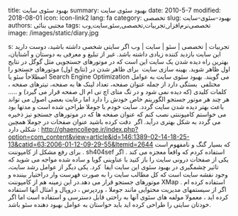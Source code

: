 title: بهبود سئوی سایت
summary: بهبود سئوی سایت
date: 2010-5-7
modified: 2018-08-01
icon:  icon-link2
lang: fa
category: تخصصی
slug: بهبود-سئوی-سایت
authors: مجتبی بنائی
tags: تخصصی‌نرم‌افزار,تجربیات,تخصصی,سئو,سایت,وب
image: /images/static/diary.jpg

s: تجربیات | تخصصی | سئو | سایت | وب  اگر سایتی شخصی داشته باشید، دوست دارید این سایت بازدید کننده زیادی داشته باشد. غیر از تبلیغ و معرفی به دوستان و آشنایان، بهترین راه دیده شدن یک سایت این است که در موتورهای جستجویی مثل گوگل در نتایج اول ظاهر شوید. بهینه سازی سایت  برای ظاهر شدن در (نتایج اول) موتورهای جستجو را اصطلاحاً سئو یا Search Engine Optimization می گویند.  بهبود سئوی سایت به عوامل مختلفی  بستگی دارد از جمله عنوان صفحه، تعداد لینک ها به صفحه، تیترهای صفحه ، کلمات کلیدی (که دیده نمی شود و در تگ متای اچ تی ام ال صفحه قرار می گیرد) و .....  هر چند هر موتور جستجو الگوریتم خاص خودش را دارد اما رعایت بعضی اصول می تواند باعث بهتر دیده شدن سایت گردد.  سایت خودم با جوملا طراحی شده است و مدتها بود می خواستم کامپوننتی نصب کنم که عنوان صفحه ها که در موتورهای جستجو نیز ذخیره می گردد به شکل بهتری درآید.  اگر  دقت کرده باشید عنوان صفحات در جوملا همچین شکلی دارد :  http://ghaencollege.ir/index.php?option=com_content&view=article&id=146:1389-02-14-18-25-13&catid=63:2006-01-12-09-29-55&Itemid=2644  که بسیار گنگ و نامفهوم است . برای رفع مشکل از کامپوننت sh404sef استفاده کردم که واقعاً معجزه می کند . اگر یکی از صفحات درونی سایت را باز کنید با عناوینی گویا و ساده شده مواجه می شوید که تاثیر چشمگیری در بهبود سئوی این سایت ایفا  کرد.  یکی دیگر از عوامل رشد سایت، وجود نقشه سایت است که کل مطالب سایت را به صورت فهرست وار دراختیار بیننده و موتورهای جستجو قرار می دهد.در این زمینه هم از کامپوننت XMap استفاده کرده ام .  اگر از سیستمهای مدیریت محتوایی مانند جوملا ، وردپرس ، دروپال و امثال آنها استفاده کرده اید ، معمولا مولفه های سئوی آنها به راحتی قابل دسترسی و استفاده است اما اگر خودتان سایتی را طراحی کرده اید باید حواستان به عوامل بهبود دهنده سئو باشد.